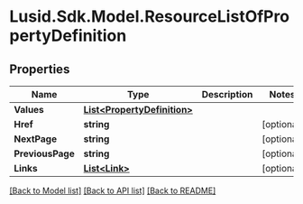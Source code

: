 
# Lusid.Sdk.Model.ResourceListOfPropertyDefinition

## Properties

Name | Type | Description | Notes
------------ | ------------- | ------------- | -------------
**Values** | [**List&lt;PropertyDefinition&gt;**](PropertyDefinition.md) |  | 
**Href** | **string** |  | [optional] 
**NextPage** | **string** |  | [optional] 
**PreviousPage** | **string** |  | [optional] 
**Links** | [**List&lt;Link&gt;**](Link.md) |  | [optional] 

[[Back to Model list]](../README.md#documentation-for-models)
[[Back to API list]](../README.md#documentation-for-api-endpoints)
[[Back to README]](../README.md)

